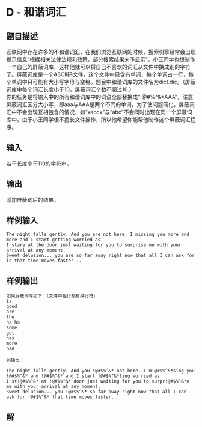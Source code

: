 # D - 和谐词汇



## 题目描述

互联网中存在许多的不和谐词汇，在我们浏览互联网的时候，搜索引擎经常会出现提示信息“根据相关法律法规和政策，部分搜索结果未予显示”。小王同学也想制作一个自己的屏蔽词库，这样他就可以将自己不喜欢的词汇从文件中换成别的字符了。屏蔽词库是一个ASCII码文件，这个文件中只含有单词，每个单词占一行，每个单词中只可能有大小写字母与空格。题目中和谐词库的文件名为dict.dic。（屏蔽词库中每个词汇长度小于10，屏蔽词汇个数不超过10.）  
你的任务是将输入中的所有和谐词库中的词语全部替换成“!@#$%^&*”（按住键盘shift和数字1至8），然后输出。这里要注意，如果一个词语中包含屏蔽词汇，那么只将屏蔽词汇替换，例如“hehasAAA”被处理后将得到“he!@#$%^&*AAA”，注意屏蔽词汇区分大小写，即aaa与AAA是两个不同的单词，为了使问题简化，屏蔽词汇中不会出现互相包含的情况，如“xabcx”与“abc”不会同时出现在同一个屏蔽词库中。由于小王同学很不擅长文件操作，所以他希望你能帮他制作这个屏蔽词汇程序。  



## 输入

若干长度小于110的字符串。  



## 输出

添加屏蔽词后的结果。  



## 样例输入

```
The night falls gently. And you are not here. I missing you more and more and I start getting worried as
I stare at the door just waiting for you to surprise me with your arrival at any moment.
Sweet delusion... you are so far away right now that all I can ask for is that time moves faster...

```



## 样例输出

```
如果屏蔽词库如下：（文件中每行都有换行符）
is
good
are
the
ha ha
some
get
has
more
bad

则输出：

The night falls gently. And you !@#$%^&* not here. I m!@#$%^&*sing you !@#$%^&* and !@#$%^&* and I start !@#$%^&*ting worried as
I st!@#$%^&* at !@#$%^&* door just waiting for you to surpr!@#$%^&*e me with your arrival at any moment.
Sweet delusion... you !@#$%^&* so far away right now that all I can ask for !@#$%^&* that time moves faster...

```



## 解

```C
```

